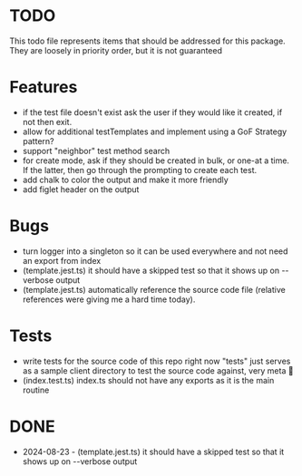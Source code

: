 
# TODO

This todo file represents items that should be addressed for this package. They are loosely in priority order, but it is not guaranteed

# Features

- if the test file doesn't exist ask the user if they would like it created, if not then exit.
- allow for additional testTemplates and implement using a GoF Strategy pattern?
- support "neighbor" test method search
- for create mode, ask if they should be created in bulk, or one-at a time. If the latter, then go through the prompting to create each test.
- add chalk to color the output and make it more friendly
- add figlet header on the output

# Bugs

- turn logger into a singleton so it can be used everywhere and not need an export from index
- (template.jest.ts) it should have a skipped test so that it shows up on --verbose output
- (template.jest.ts) automatically reference the source code file (relative references were giving me a hard time today).

# Tests

- write tests for the source code of this repo right now "tests" just serves as a sample client directory to test the source code against, very meta 🤣
- (index.test.ts) index.ts should not have any exports as it is the main routine


# DONE

-  2024-08-23 - (template.jest.ts) it should have a skipped test so that it shows up on --verbose output